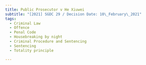 ```yaml
---
title: Public Prosecutor v He Xiuwei
subtitle: "[2021] SGDC 29 / Decision Date: 10\_February\_2021"
tags:
  - Criminal Law
  - Offence
  - Penal Code
  - Housebreaking by night
  - Criminal Procedure and Sentencing
  - Sentencing
  - Totality principle

---
```

